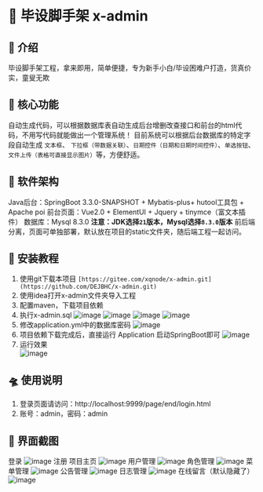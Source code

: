 # 🚀 毕设脚手架 x-admin
## 🛫 介绍
毕设脚手架工程，拿来即用，简单便捷，专为新手小白/毕设困难户打造，货真价实，童叟无欺
## 👑 核心功能
自动生成代码，可以根据数据库表自动生成后台增删改查接口和前台的html代码，不用写代码就能做出一个管理系统！
目前系统可以根据后台数据库的特定字段自动生成 `文本框`、 `下拉框（带数据关联）`、`日期控件（日期和日期时间控件）`、`单选按钮`、`文件上传（表格可直接显示图片）`等，方便舒适。
## 🚂 软件架构
Java后台：SpringBoot 3.3.0-SNAPSHOT + Mybatis-plus+ hutool工具包 + Apache poi
前台页面：Vue2.0 + ElementUI + Jquery + tinymce（富文本插件）
数据库：Mysql 8.3.0
**注意：JDK选择`21`版本，Mysql选择`8.3.0`版本**
前后端分离，页面可单独部署，默认放在项目的static文件夹，随后端工程一起访问。
## 🚁 安装教程
1. 使用git下载本项目
    `[https://gitee.com/xqnode/x-admin.git](https://github.com/DEJBHC/x-admin.git)`
2. 使用idea打开x-admin文件夹导入工程
3. 配置maven，下载项目依赖   
4. 执行x-admin.sql
   ![image](https://github.com/DEJBHC/x-admin/assets/92491404/fbec6962-ff04-44d4-ba84-bb191c8b2fc0)
   ![image](https://github.com/DEJBHC/x-admin/assets/92491404/a964ce86-d6a6-42c0-b0ce-cd01182a490d)
   ![image](https://github.com/DEJBHC/x-admin/assets/92491404/98e5b1bb-e7cc-45ce-a9d1-55f187077f55)
   ![image](https://github.com/DEJBHC/x-admin/assets/92491404/e0518234-e1f1-421b-9d2a-49d640af59ea)
6. 修改application.yml中的数据库密码
   ![image](https://github.com/DEJBHC/x-admin/assets/92491404/0dc7d198-9693-492b-8300-274a9f85c6a3)   
7. 项目依赖下载完成后，直接运行 Application 启动SpringBoot即可
   ![image](https://github.com/DEJBHC/x-admin/assets/92491404/43adb6be-31c6-40f9-84ba-5f562214f9c1)   
8. 运行效果   
   ![image](https://github.com/DEJBHC/x-admin/assets/92491404/f242f89e-b6de-48a2-9a11-2db4b721089e)
## 🛸 使用说明
1. 登录页面请访问：http://localhost:9999/page/end/login.html
2. 账号：admin，密码：admin
## 🎨 界面截图
登录
![image](https://github.com/DEJBHC/x-admin/assets/92491404/ab50d4c0-149a-47db-9600-05d2a551d030)
注册
项目主页
![image](https://github.com/DEJBHC/x-admin/assets/92491404/13134f60-e22c-4964-8205-e85e22faddcc)
用户管理
![image](https://github.com/DEJBHC/x-admin/assets/92491404/59a69de7-b31c-45e5-b05d-08842885e769)
角色管理
![image](https://github.com/DEJBHC/x-admin/assets/92491404/7c586d27-d2a5-48b6-a866-3248df3853c3)
菜单管理
![image](https://github.com/DEJBHC/x-admin/assets/92491404/c4fb245f-6c81-4282-a2ef-7c8c20357334)
公告管理
![image](https://github.com/DEJBHC/x-admin/assets/92491404/619afa36-8328-4acb-a17b-a53eed60882a)
日志管理
![image](https://github.com/DEJBHC/x-admin/assets/92491404/9f6f3bd0-340b-41d6-a84b-6bbdc1340761)
在线留言（默认隐藏了）
![image](https://github.com/DEJBHC/x-admin/assets/92491404/7c5989a4-a3bf-4525-af96-01cd623f29e2)
